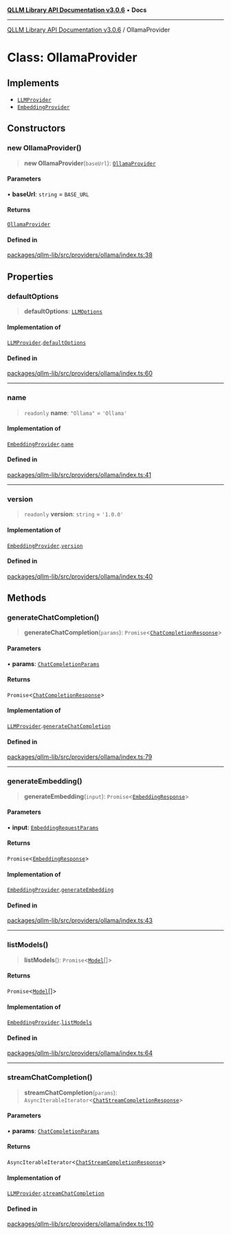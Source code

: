[**QLLM Library API Documentation v3.0.6**](../README.md) • **Docs**

***

[QLLM Library API Documentation v3.0.6](../globals.md) / OllamaProvider

# Class: OllamaProvider

## Implements

- [`LLMProvider`](../interfaces/LLMProvider.md)
- [`EmbeddingProvider`](../interfaces/EmbeddingProvider.md)

## Constructors

### new OllamaProvider()

> **new OllamaProvider**(`baseUrl`): [`OllamaProvider`](OllamaProvider.md)

#### Parameters

• **baseUrl**: `string` = `BASE_URL`

#### Returns

[`OllamaProvider`](OllamaProvider.md)

#### Defined in

[packages/qllm-lib/src/providers/ollama/index.ts:38](https://github.com/quantalogic/qllm/blob/b15a3aa4af263bce36ea091a0f29bf1255b95497/packages/qllm-lib/src/providers/ollama/index.ts#L38)

## Properties

### defaultOptions

> **defaultOptions**: [`LLMOptions`](../interfaces/LLMOptions.md)

#### Implementation of

[`LLMProvider`](../interfaces/LLMProvider.md).[`defaultOptions`](../interfaces/LLMProvider.md#defaultoptions)

#### Defined in

[packages/qllm-lib/src/providers/ollama/index.ts:60](https://github.com/quantalogic/qllm/blob/b15a3aa4af263bce36ea091a0f29bf1255b95497/packages/qllm-lib/src/providers/ollama/index.ts#L60)

***

### name

> `readonly` **name**: `"Ollama"` = `'Ollama'`

#### Implementation of

[`EmbeddingProvider`](../interfaces/EmbeddingProvider.md).[`name`](../interfaces/EmbeddingProvider.md#name)

#### Defined in

[packages/qllm-lib/src/providers/ollama/index.ts:41](https://github.com/quantalogic/qllm/blob/b15a3aa4af263bce36ea091a0f29bf1255b95497/packages/qllm-lib/src/providers/ollama/index.ts#L41)

***

### version

> `readonly` **version**: `string` = `'1.0.0'`

#### Implementation of

[`EmbeddingProvider`](../interfaces/EmbeddingProvider.md).[`version`](../interfaces/EmbeddingProvider.md#version)

#### Defined in

[packages/qllm-lib/src/providers/ollama/index.ts:40](https://github.com/quantalogic/qllm/blob/b15a3aa4af263bce36ea091a0f29bf1255b95497/packages/qllm-lib/src/providers/ollama/index.ts#L40)

## Methods

### generateChatCompletion()

> **generateChatCompletion**(`params`): `Promise`\<[`ChatCompletionResponse`](../type-aliases/ChatCompletionResponse.md)\>

#### Parameters

• **params**: [`ChatCompletionParams`](../type-aliases/ChatCompletionParams.md)

#### Returns

`Promise`\<[`ChatCompletionResponse`](../type-aliases/ChatCompletionResponse.md)\>

#### Implementation of

[`LLMProvider`](../interfaces/LLMProvider.md).[`generateChatCompletion`](../interfaces/LLMProvider.md#generatechatcompletion)

#### Defined in

[packages/qllm-lib/src/providers/ollama/index.ts:79](https://github.com/quantalogic/qllm/blob/b15a3aa4af263bce36ea091a0f29bf1255b95497/packages/qllm-lib/src/providers/ollama/index.ts#L79)

***

### generateEmbedding()

> **generateEmbedding**(`input`): `Promise`\<[`EmbeddingResponse`](../type-aliases/EmbeddingResponse.md)\>

#### Parameters

• **input**: [`EmbeddingRequestParams`](../type-aliases/EmbeddingRequestParams.md)

#### Returns

`Promise`\<[`EmbeddingResponse`](../type-aliases/EmbeddingResponse.md)\>

#### Implementation of

[`EmbeddingProvider`](../interfaces/EmbeddingProvider.md).[`generateEmbedding`](../interfaces/EmbeddingProvider.md#generateembedding)

#### Defined in

[packages/qllm-lib/src/providers/ollama/index.ts:43](https://github.com/quantalogic/qllm/blob/b15a3aa4af263bce36ea091a0f29bf1255b95497/packages/qllm-lib/src/providers/ollama/index.ts#L43)

***

### listModels()

> **listModels**(): `Promise`\<[`Model`](../type-aliases/Model.md)[]\>

#### Returns

`Promise`\<[`Model`](../type-aliases/Model.md)[]\>

#### Implementation of

[`EmbeddingProvider`](../interfaces/EmbeddingProvider.md).[`listModels`](../interfaces/EmbeddingProvider.md#listmodels)

#### Defined in

[packages/qllm-lib/src/providers/ollama/index.ts:64](https://github.com/quantalogic/qllm/blob/b15a3aa4af263bce36ea091a0f29bf1255b95497/packages/qllm-lib/src/providers/ollama/index.ts#L64)

***

### streamChatCompletion()

> **streamChatCompletion**(`params`): `AsyncIterableIterator`\<[`ChatStreamCompletionResponse`](../type-aliases/ChatStreamCompletionResponse.md)\>

#### Parameters

• **params**: [`ChatCompletionParams`](../type-aliases/ChatCompletionParams.md)

#### Returns

`AsyncIterableIterator`\<[`ChatStreamCompletionResponse`](../type-aliases/ChatStreamCompletionResponse.md)\>

#### Implementation of

[`LLMProvider`](../interfaces/LLMProvider.md).[`streamChatCompletion`](../interfaces/LLMProvider.md#streamchatcompletion)

#### Defined in

[packages/qllm-lib/src/providers/ollama/index.ts:110](https://github.com/quantalogic/qllm/blob/b15a3aa4af263bce36ea091a0f29bf1255b95497/packages/qllm-lib/src/providers/ollama/index.ts#L110)

